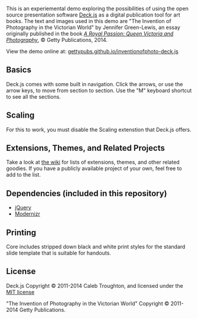 This is an experiemental demo exploring the possibilities of using the open source presentation software [Deck.js](http://imakewebthings.com/deck.js/) as a digital publication tool for art books. The text and images used in this demo are "The Invention of Photography in the Victorian World" by Jennifer Green-Lewis, an essay originally published in the book [*A Royal Passion: Queen Victoria and Photography*](http://shop.getty.edu/products/a-royal-passion-queen-victoria-and-photography-978-1606061558), © Getty Publications, 2014.

View the demo online at: [gettypubs.github.io/inventionofphoto-deck.js](http://gettypubs.github.io/inventionofphoto-deck.js)

## Basics

Deck.js comes with some built in navigation. Click the arrows, or use the arrow keys, to move from section to section. Use the "M" keyboard shortcut to see all the sections.

## Scaling

For this to work, you must disable the Scaling extenstion that Deck.js offers.

## Extensions, Themes, and Related Projects

Take a look at [the wiki](https://github.com/imakewebthings/deck.js/wiki) for lists of extensions, themes, and other related goodies.  If you have a publicly available project of your own, feel free to add to the list.

## Dependencies (included in this repository)

- [jQuery](http://jquery.com)
- [Modernizr](http://modernizr.com)

## Printing

Core includes stripped down black and white print styles for the standard slide template that is suitable for handouts.

## License

Deck.js Copyright © 2011-2014 Caleb Troughton, and licensed under the [MIT license](https://github.com/imakewebthings/deck.js/blob/master/MIT-license.txt)

"The Invention of Photography in the Victorian World" Copyright © 2011-2014 Getty Publications.

